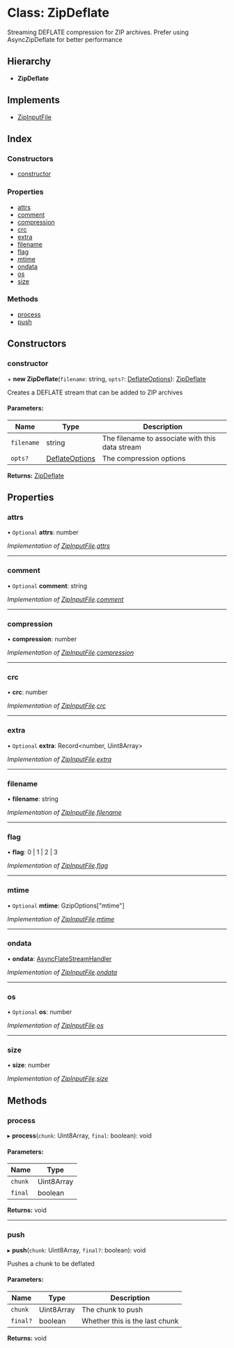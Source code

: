 # Class: ZipDeflate

Streaming DEFLATE compression for ZIP archives. Prefer using AsyncZipDeflate
for better performance

## Hierarchy

* **ZipDeflate**

## Implements

* [ZipInputFile](../interfaces/zipinputfile.md)

## Index

### Constructors

* [constructor](zipdeflate.md#constructor)

### Properties

* [attrs](zipdeflate.md#attrs)
* [comment](zipdeflate.md#comment)
* [compression](zipdeflate.md#compression)
* [crc](zipdeflate.md#crc)
* [extra](zipdeflate.md#extra)
* [filename](zipdeflate.md#filename)
* [flag](zipdeflate.md#flag)
* [mtime](zipdeflate.md#mtime)
* [ondata](zipdeflate.md#ondata)
* [os](zipdeflate.md#os)
* [size](zipdeflate.md#size)

### Methods

* [process](zipdeflate.md#process)
* [push](zipdeflate.md#push)

## Constructors

### constructor

\+ **new ZipDeflate**(`filename`: string, `opts?`: [DeflateOptions](../interfaces/deflateoptions.md)): [ZipDeflate](zipdeflate.md)

Creates a DEFLATE stream that can be added to ZIP archives

#### Parameters:

Name | Type | Description |
------ | ------ | ------ |
`filename` | string | The filename to associate with this data stream |
`opts?` | [DeflateOptions](../interfaces/deflateoptions.md) | The compression options  |

**Returns:** [ZipDeflate](zipdeflate.md)

## Properties

### attrs

• `Optional` **attrs**: number

*Implementation of [ZipInputFile](../interfaces/zipinputfile.md).[attrs](../interfaces/zipinputfile.md#attrs)*

___

### comment

• `Optional` **comment**: string

*Implementation of [ZipInputFile](../interfaces/zipinputfile.md).[comment](../interfaces/zipinputfile.md#comment)*

___

### compression

•  **compression**: number

*Implementation of [ZipInputFile](../interfaces/zipinputfile.md).[compression](../interfaces/zipinputfile.md#compression)*

___

### crc

•  **crc**: number

*Implementation of [ZipInputFile](../interfaces/zipinputfile.md).[crc](../interfaces/zipinputfile.md#crc)*

___

### extra

• `Optional` **extra**: Record\<number, Uint8Array>

*Implementation of [ZipInputFile](../interfaces/zipinputfile.md).[extra](../interfaces/zipinputfile.md#extra)*

___

### filename

•  **filename**: string

*Implementation of [ZipInputFile](../interfaces/zipinputfile.md).[filename](../interfaces/zipinputfile.md#filename)*

___

### flag

•  **flag**: 0 \| 1 \| 2 \| 3

*Implementation of [ZipInputFile](../interfaces/zipinputfile.md).[flag](../interfaces/zipinputfile.md#flag)*

___

### mtime

• `Optional` **mtime**: GzipOptions[\"mtime\"]

*Implementation of [ZipInputFile](../interfaces/zipinputfile.md).[mtime](../interfaces/zipinputfile.md#mtime)*

___

### ondata

•  **ondata**: [AsyncFlateStreamHandler](../README.md#asyncflatestreamhandler)

*Implementation of [ZipInputFile](../interfaces/zipinputfile.md).[ondata](../interfaces/zipinputfile.md#ondata)*

___

### os

• `Optional` **os**: number

*Implementation of [ZipInputFile](../interfaces/zipinputfile.md).[os](../interfaces/zipinputfile.md#os)*

___

### size

•  **size**: number

*Implementation of [ZipInputFile](../interfaces/zipinputfile.md).[size](../interfaces/zipinputfile.md#size)*

## Methods

### process

▸ **process**(`chunk`: Uint8Array, `final`: boolean): void

#### Parameters:

Name | Type |
------ | ------ |
`chunk` | Uint8Array |
`final` | boolean |

**Returns:** void

___

### push

▸ **push**(`chunk`: Uint8Array, `final?`: boolean): void

Pushes a chunk to be deflated

#### Parameters:

Name | Type | Description |
------ | ------ | ------ |
`chunk` | Uint8Array | The chunk to push |
`final?` | boolean | Whether this is the last chunk  |

**Returns:** void
